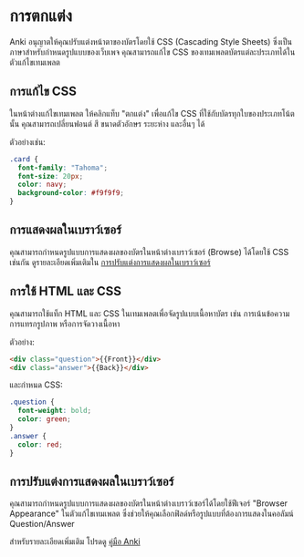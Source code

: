 # การตกแต่ง

<!-- toc -->

Anki อนุญาตให้คุณปรับแต่งหน้าตาของบัตรโดยใช้ CSS (Cascading Style Sheets) ซึ่งเป็นภาษาสำหรับกำหนดรูปแบบของเว็บเพจ คุณสามารถแก้ไข CSS ของเทมเพลตบัตรแต่ละประเภทได้ในตัวแก้ไขเทมเพลต

## การแก้ไข CSS

ในหน้าต่างแก้ไขเทมเพลต ให้คลิกแท็บ "ตกแต่ง" เพื่อแก้ไข CSS ที่ใช้กับบัตรทุกใบของประเภทโน้ตนั้น คุณสามารถเปลี่ยนฟอนต์ สี ขนาดตัวอักษร ระยะห่าง และอื่นๆ ได้

ตัวอย่างเช่น:

```css
.card {
  font-family: "Tahoma";
  font-size: 20px;
  color: navy;
  background-color: #f9f9f9;
}
```

## การแสดงผลในเบราว์เซอร์

คุณสามารถกำหนดรูปแบบการแสดงผลของบัตรในหน้าต่างเบราว์เซอร์ (Browse) ได้โดยใช้ CSS เช่นกัน ดูรายละเอียดเพิ่มเติมใน [การปรับแต่งการแสดงผลในเบราว์เซอร์](#browser-appearance)

## การใช้ HTML และ CSS

คุณสามารถใช้แท็ก HTML และ CSS ในเทมเพลตเพื่อจัดรูปแบบเนื้อหาบัตร เช่น การเน้นข้อความ การแทรกรูปภาพ หรือการจัดวางเนื้อหา

ตัวอย่าง:

```html
<div class="question">{{Front}}</div>
<div class="answer">{{Back}}</div>
```

และกำหนด CSS:

```css
.question {
  font-weight: bold;
  color: green;
}
.answer {
  color: red;
}
```

## การปรับแต่งการแสดงผลในเบราว์เซอร์

คุณสามารถกำหนดรูปแบบการแสดงผลของบัตรในหน้าต่างเบราว์เซอร์ได้โดยใช้ฟีเจอร์ "Browser Appearance" ในตัวแก้ไขเทมเพลต ซึ่งช่วยให้คุณเลือกฟิลด์หรือรูปแบบที่ต้องการแสดงในคอลัมน์ Question/Answer

สำหรับรายละเอียดเพิ่มเติม โปรดดู [คู่มือ Anki](https://docs.ankiweb.net/templates/styling.html)
